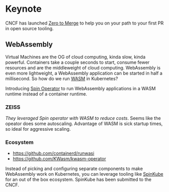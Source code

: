 # Keynote

CNCF has launched [Zero to Merge](https://project.linuxfoundation.org/cncf-zero-to-merge-application) to help you on your path
to your first PR in open source tooling.

## WebAssembly

Virtual Machines are the OG of cloud computing, kinda slow, kinda powerful. Containers take a couple seconds to start, consume
fewer resources and are the middleweight of cloud computing. WebAssembly is even more lightweight, a WebAssembly application can
be started in half a millisecond. So how do we run [WASM](https://webassembly.org/) in Kubernetes?

Introducing [Spin Operator](https://github.com/spinkube/spin-operator) to run WebAssembly applications in a WASM runtime
instead of a container runtime.

### ZEISS

_They leveraged Spin operator with WASM to reduce costs_. Seems like the opeator does some autoscaling. Advantage of WASM is sick startup times,
so ideal for aggressive scaling.

### Ecosystem

- <https://github.com/containerd/runwasi>
- <https://github.com/KWasm/kwasm-operator>

Instead of picking and configuring separate components to make WebAssembly work on Kubernetes, you can leverage tooling like
[SpinKube](https://www.spinkube.dev/) for an out of the box ecosystem. SpinKube has been submitted to the CNCF. 
